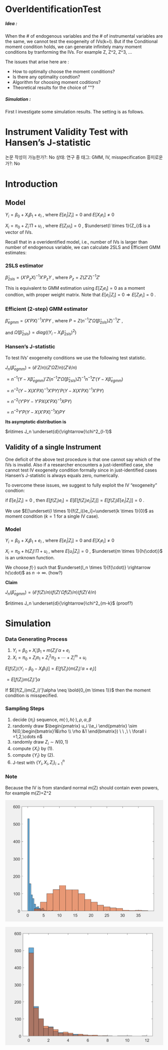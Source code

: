 # OverIdentificationTest

##### Idea : 
When the # of endogenous variables and the # of instrumental variables are the same, we cannot test the exogeneity of IVs(k=l).
But if the Conditional moment condition holds, we can generate infinitely many moment conditions by tranforming the IVs.
For example Z, Z^2, Z^3, ...

The issues that arise here are :
- How to optimally choose the moment conditions?
- Is there any optimality condtion?
- Algorithm for choosing moment coditions?
- Theoretical results for the choice of ""?

##### Simulation :
First I investigate some simulation results. The setting is as follows.


# Instrument Validity Test with Hansen’s J-statistic

논문 작성이 가능한가?: No
상태: 연구 중
태그: GMM, IV, misspecification
흥미로운가?: No

# Introduction

## Model

$Y_i=\beta_0+X_i\beta_1+e_i$ , where $E[e_i|Z_i]=0$ and $E[X_ie_i]\neq0$

$X_i=\pi_0+Z_i'\Pi+u_i$ , where $E[Z_iu_i]=0$ ,  $\underset{l \times 1}{Z_i}$ is a vector of IVs.

Recall that in a overidentified model, i.e., number of IVs is larger than number of endogenous variable, we can calculate 2SLS and Efficient GMM estimates:

### 2SLS estimator

$\hat\beta_{2sls}=(X'P_{z}X)^{-1}X'P_{z}Y$ , where $P_{z}=Z(Z'Z)^{-1}Z'$

This is equivalent to GMM estimation using $E[Z_ie_i]=0$ as a moment condtion, with proper weight matrix. Note that $E[e_i|Z_i]=0 \Rightarrow E[Z_ie_i]=0$ .

### Efficient (2-step) GMM estimator

$\hat{\beta}_{egmm}=(X'PX)^{-1}X'PY$ , where $P=Z(n^{-1}Z'\hat\Omega(\hat{\beta}_{2sls}) Z)^{-1}Z'$ ,

and $\hat\Omega(\hat{\beta}_{2sls})=diag((Y_i-X_i\hat{\beta}_{2sls})^2)$

### Hansen’s J-statistic

To test IVs’ exogeneity conditions we use the following test statistic.

$J_n(\hat{\beta}_{egmm})=(\hat{e}'Z/n)(Z'\hat{\Omega}Z/n)(Z'\hat{e}/n)$

$=n^{-1}(Y-X\hat{\beta}_{egmm})'Z(n^{-1}Z'\hat\Omega(\hat{\beta}_{2sls}) Z)^{-1}n^{-1}Z'(Y-X\hat{\beta}_{egmm})$

$=n^{-2}(Y-X(X'PX)^{-1}X'PY)'P(Y-X(X'PX)^{-1}X'PY)$

$=n^{-2}(Y'PY-Y'PX(X'PX)^{-1}XPY)$

$=n^{-2}Y'P(Y-X(X'PX)^{-1}X)PY$

**Its asymptotic distribution is**

$n\times J_n \underset{d}{\rightarrow}\chi^2_{l-1}$

## Validity of a single Instrument

One deficit of the above test procedure is that one cannot say which of the IVs is invalid. Also if a researcher encounters a just-identified case, she cannot test IV exogeneity condition formally since in just-identified cases Hansen’s J-statistic is always equals zero, numerically.

To overcome these issues, we suggest to fully exploit the IV “exogeneity” condtion:

if $E[e_i|Z_i]=0$ , then $E[f(Z_i)e_i]=E[E[f(Z_i)e_i|Z_i]]=E[f(Z_i)E[e_i|Z_i]]=0$ .

We use $E[\underset{l \times 1}{f(Z_i)}e_i]=\underset{k \times 1}{0}$ as moment condition ($k=1$ for a single IV case).

### Model

$Y_i=\beta_0+X_i\beta_1+e_i$ , where $E[e_i|Z_i]=0$ and $E[X_ie_i]\neq0$

$X_i=\pi_0+h(Z_i)'\Pi+u_i$ , where $E[u_i|Z_i]=0$ ,  $\underset{m \times 1}{h(\cdot)}$ is an unknown function.

We choose $f(\cdot)$ such that $\underset{l_n \times 1}{f(\cdot)} \rightarrow h(\cdot)$ as $n \rightarrow \infty$. (how?)

**Claim**

$J_n(\hat{\beta}_{egmm})=(\hat{e}'f(Z)/n)(f(Z)'\hat{\Omega}f(Z)/n)(f(Z)'\hat{e}/n)$

$n\times J_n \underset{d}{\rightarrow}\chi^2_{m-k}$ (proof?)

# Simulation

### Data Generating Process

1. $Y_i=\beta_0+X_i'\beta_1+m(Z_i)'\alpha+e_i$
2. $X_i=\pi_0+Z_i\pi_1+Z_i^2\pi_2+\cdots+Z_i^m+u_i$

$E[f(Z_i)(Y_i-\beta_0-X_i\beta_1)]=E[f(Z_i)(m(Z_i)'\alpha+e_i)]$

$=E[f(Z_i)m(Z_i)']\alpha$

If $E[f(Z_i)m(Z_i)']\alpha \neq \bold{0_{m \times 1}}$ then the moment condition is misspecified.

### Sampling Steps

1. decide $\{\pi_i\}$ sequence, $m(\cdot), h(\cdot),\rho ,\alpha,\beta$
2. randomly draw $\begin{pmatrix}
u_i \\e_i
\end{pmatrix} \sim N(0,\begin{bmatrix}1&\rho \\ \rho &1 \end{bmatrix}) \ \ ,\ \ \forall i =1,2,\cdots n$
3. randomly draw $Z_i \sim N(0,1)$
4. compute $\{X_i\}$ by (1).
5. compute $\{Y_i\}$ by (2).
6. J-test with $\{Y_i,X_i,Z_i\}_{i=1}^n$

### Note

Because the IV is from standard normal m(Z) should contain even powers, for example m(Z)=Z^2

![Power](power.png)

![Size](size.png)